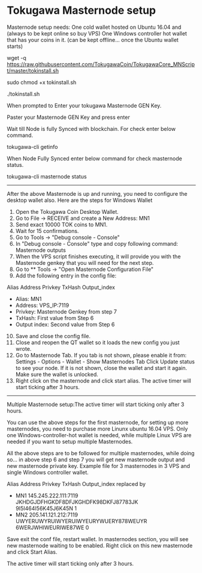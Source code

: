 # Tokugawa Masternode setup 

Masternode setup needs:
One cold wallet hosted on Ubuntu 16.04 and (always to be kept online so buy VPS)
One Windows controller hot wallet that has your coins in it. (can be kept offline... once the Ubuntu wallet starts)

wget -q https://raw.githubusercontent.com/TokugawaCoin/TokugawaCore_MNScript/master/tokinstall.sh

sudo chmod +x tokinstall.sh

./tokinstall.sh

When prompted to Enter your tokugawa Masternode GEN Key.

Paster your Masternode GEN Key and press enter

Wait till Node is fully Synced with blockchain. For check enter below command.

tokugawa-cli getinfo

When Node Fully Synced enter below command for check masternode status.

tokugawa-cli masternode status

---------------------------------------------------------------------------

After the above Masternode is up and running, you need to configure the desktop wallet also. Here are the steps for Windows Wallet

1. Open the Tokugawa Coin Desktop Wallet.
2. Go to File -> RECEIVE and create a New Address: MN1
3. Send exact 10000 TOK coins to MN1.
4. Wait for 15 confirmations.
5. Go to Tools -> "Debug console - Console"
6. In "Debug console - Console" type and copy following command: Masternode outputs
7. When the VPS script finishes executing, it will provide you with the Masternode genkey that you will need for the next step.
8. Go to ** Tools -> "Open Masternode Configuration File"
9. Add the following entry in the config file:

Alias Address Privkey TxHash Output_index

- Alias: MN1
- Address: VPS_IP:7119
- Privkey: Masternode Genkey from step 7
- TxHash: First value from Step 6
- Output index: Second value from Step 6

10. Save and close the config file.
11. Close and reopen the QT wallet so it loads the new config you just wrote.
12. Go to Masternode Tab. If you tab is not shown, please enable it from: Settings - Options - Wallet - Show Masternodes Tab
Click Update status to see your node. If it is not shown, close the wallet and start it again. Make sure the wallet is unlocked.
13. Right click on the masternode and click start alias.
The active timer will start ticking after 3 hours.


----------------------------------------------------------------------------------------------------------
Multiple Masternode setup:The active timer will start ticking only after 3 hours.


You can use the above steps for the first masternode, for setting up more masternodes, you need to purchase more Linunx ubuntu 16.04 VPS. Only one Windows-controller-hot wallet is needed, while multiple Linux VPS are needed if you want to setup multiple Masternodes.

All the above steps are to be followed for multiple masternodes, while doing so... in above step 6 and step 7 you will get new masternode output and new masternode private key. 
Example file for 3 masternodes in 3 VPS and single Windows controller wallet.

Alias Address Privkey TxHash Output_index
replaced by

- MN1 145.245.222.111:7119 JKHDGJDFHGKDF8DFJKGHDFK98DKFJ87783JK 9I5I464I56K45J6K45N 1
- MN2 205.141.121.212:7119 UWYERUWYRUIWYERUIWYEURYWUERY878WEUYR 6WERJWHIWEURIWE87WE 0

Save exit the conf file, restart wallet. In masternodes section, you will see new masternode waiting to be enabled. Right click on this new masternode and click Start Alias.

The active timer will start ticking only after 3 hours.
